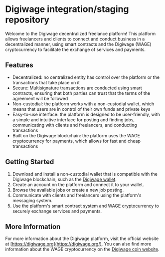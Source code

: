 
Digiwage integration/staging repository
=====================================
Welcome to the Digiwage decentralized freelance platform! This platform allows freelancers and clients to connect and conduct business in a decentralized manner, using smart contracts and the Digiwage (WAGE) cryptocurrency to facilitate the exchange of services and payments.

Features
--------

-   Decentralized: no centralized entity has control over the platform or the transactions that take place on it
-   Secure: Multisignature transactions are conducted using smart contracts, ensuring that both parties can trust that the terms of the agreement will be followed
-   Non-custodial: the platform works with a non-custodial wallet, which means that users are in control of their own funds and private keys
-   Easy-to-use interface: the platform is designed to be user-friendly, with a simple and intuitive interface for posting and finding jobs, communicating with clients and freelancers, and conducting transactions
-   Built on the Digiwage blockchain: the platform uses the WAGE cryptocurrency for payments, which allows for fast and cheap transactions

Getting Started
---------------

1.  Download and install a non-custodial wallet that is compatible with the Digiwage blockchain, such as the [Digiwage wallet](https://github.com/digiwage/wallet).
2.  Create an account on the platform and connect it to your wallet.
3.  Browse the available jobs or create a new job posting.
4.  Communicate with clients and freelancers using the platform's messaging system.
5.  Use the platform's smart contract system and WAGE cryptocurrency to securely exchange services and payments.

More Information
----------------

For more information about the Digiwage platform, visit the official website at [https://digiwage.org](https://digiwage.org/). You can also find more information about the WAGE cryptocurrency on the [Digiwage coin website](https://coin.digiwage.org/). 




